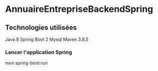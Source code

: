 # AnnuaireEntrepriseBackendSpring

## Technologies utilisées

Java 8
Spring Boot 2
Mysql
Maven 3.8.5

### Lancer l'application Spring

mvn spring-boot:run
